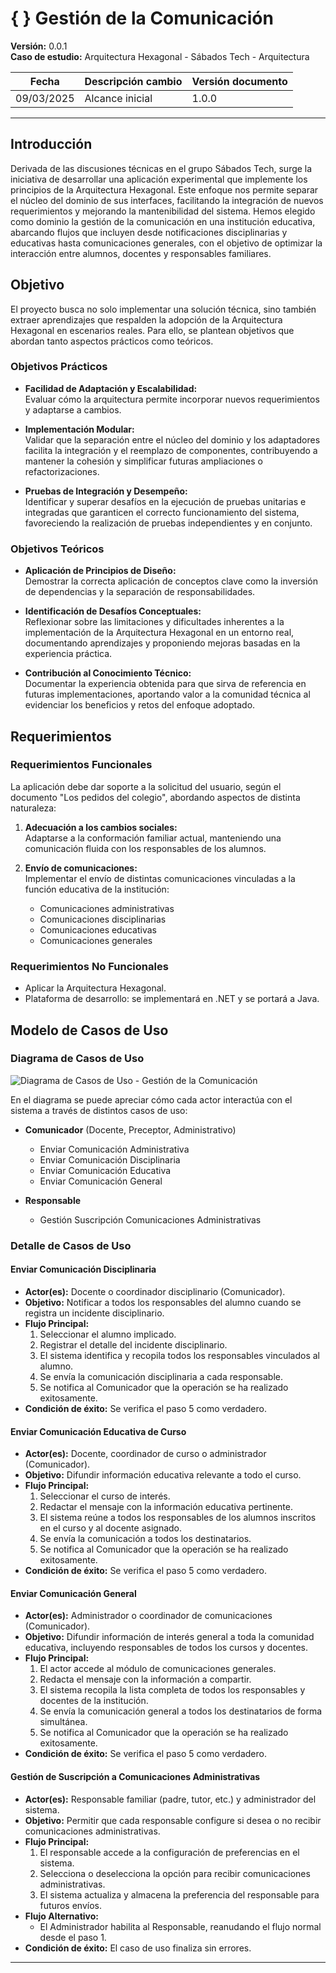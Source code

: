 # { } Gestión de la Comunicación

**Versión:** 0.0.1  
**Caso de estudio:** Arquitectura Hexagonal - Sábados Tech - Arquitectura

| Fecha       | Descripción cambio | Versión documento |
|-------------|--------------------|-------------------|
| 09/03/2025  | Alcance inicial    | 1.0.0             |

---

## Introducción

Derivada de las discusiones técnicas en el grupo Sábados Tech, surge la iniciativa de desarrollar una aplicación experimental que implemente los principios de la Arquitectura Hexagonal. Este enfoque nos permite separar el núcleo del dominio de sus interfaces, facilitando la integración de nuevos requerimientos y mejorando la mantenibilidad del sistema. Hemos elegido como dominio la gestión de la comunicación en una institución educativa, abarcando flujos que incluyen desde notificaciones disciplinarias y educativas hasta comunicaciones generales, con el objetivo de optimizar la interacción entre alumnos, docentes y responsables familiares.

## Objetivo

El proyecto busca no solo implementar una solución técnica, sino también extraer aprendizajes que respalden la adopción de la Arquitectura Hexagonal en escenarios reales. Para ello, se plantean objetivos que abordan tanto aspectos prácticos como teóricos.

### Objetivos Prácticos

- **Facilidad de Adaptación y Escalabilidad:**  
  Evaluar cómo la arquitectura permite incorporar nuevos requerimientos y adaptarse a cambios.

- **Implementación Modular:**  
  Validar que la separación entre el núcleo del dominio y los adaptadores facilita la integración y el reemplazo de componentes, contribuyendo a mantener la cohesión y simplificar futuras ampliaciones o refactorizaciones.

- **Pruebas de Integración y Desempeño:**  
  Identificar y superar desafíos en la ejecución de pruebas unitarias e integradas que garanticen el correcto funcionamiento del sistema, favoreciendo la realización de pruebas independientes y en conjunto.

### Objetivos Teóricos

- **Aplicación de Principios de Diseño:**  
  Demostrar la correcta aplicación de conceptos clave como la inversión de dependencias y la separación de responsabilidades.

- **Identificación de Desafíos Conceptuales:**  
  Reflexionar sobre las limitaciones y dificultades inherentes a la implementación de la Arquitectura Hexagonal en un entorno real, documentando aprendizajes y proponiendo mejoras basadas en la experiencia práctica.

- **Contribución al Conocimiento Técnico:**  
  Documentar la experiencia obtenida para que sirva de referencia en futuras implementaciones, aportando valor a la comunidad técnica al evidenciar los beneficios y retos del enfoque adoptado.

## Requerimientos

### Requerimientos Funcionales

La aplicación debe dar soporte a la solicitud del usuario, según el documento "Los pedidos del colegio", abordando aspectos de distinta naturaleza:

1. **Adecuación a los cambios sociales:**  
   Adaptarse a la conformación familiar actual, manteniendo una comunicación fluida con los responsables de los alumnos.

2. **Envío de comunicaciones:**  
   Implementar el envío de distintas comunicaciones vinculadas a la función educativa de la institución:  
   - Comunicaciones administrativas  
   - Comunicaciones disciplinarias  
   - Comunicaciones educativas  
   - Comunicaciones generales

### Requerimientos No Funcionales

- Aplicar la Arquitectura Hexagonal.  
- Plataforma de desarrollo: se implementará en .NET y se portará a Java.

## Modelo de Casos de Uso

### Diagrama de Casos de Uso

![Diagrama de Casos de Uso - Gestión de la Comunicación](../specs/estion_de_la_comunicación.drawio.png)

En el diagrama se puede apreciar cómo cada actor interactúa con el sistema a través de distintos casos de uso:

- **Comunicador** (Docente, Preceptor, Administrativo)  
  - Enviar Comunicación Administrativa  
  - Enviar Comunicación Disciplinaria  
  - Enviar Comunicación Educativa  
  - Enviar Comunicación General

- **Responsable**  
  - Gestión Suscripción Comunicaciones Administrativas

### Detalle de Casos de Uso

#### Enviar Comunicación Disciplinaria

- **Actor(es):** Docente o coordinador disciplinario (Comunicador).  
- **Objetivo:** Notificar a todos los responsables del alumno cuando se registra un incidente disciplinario.  
- **Flujo Principal:**
  1. Seleccionar el alumno implicado.
  2. Registrar el detalle del incidente disciplinario.
  3. El sistema identifica y recopila todos los responsables vinculados al alumno.
  4. Se envía la comunicación disciplinaria a cada responsable.
  5. Se notifica al Comunicador que la operación se ha realizado exitosamente.  
- **Condición de éxito:** Se verifica el paso 5 como verdadero.

#### Enviar Comunicación Educativa de Curso

- **Actor(es):** Docente, coordinador de curso o administrador (Comunicador).  
- **Objetivo:** Difundir información educativa relevante a todo el curso.  
- **Flujo Principal:**
  1. Seleccionar el curso de interés.
  2. Redactar el mensaje con la información educativa pertinente.
  3. El sistema reúne a todos los responsables de los alumnos inscritos en el curso y al docente asignado.
  4. Se envía la comunicación a todos los destinatarios.
  5. Se notifica al Comunicador que la operación se ha realizado exitosamente.  
- **Condición de éxito:** Se verifica el paso 5 como verdadero.

#### Enviar Comunicación General

- **Actor(es):** Administrador o coordinador de comunicaciones (Comunicador).  
- **Objetivo:** Difundir información de interés general a toda la comunidad educativa, incluyendo responsables de todos los cursos y docentes.  
- **Flujo Principal:**
  1. El actor accede al módulo de comunicaciones generales.
  2. Redacta el mensaje con la información a compartir.
  3. El sistema recopila la lista completa de todos los responsables y docentes de la institución.
  4. Se envía la comunicación general a todos los destinatarios de forma simultánea.
  5. Se notifica al Comunicador que la operación se ha realizado exitosamente.  
- **Condición de éxito:** Se verifica el paso 5 como verdadero.

#### Gestión de Suscripción a Comunicaciones Administrativas

- **Actor(es):** Responsable familiar (padre, tutor, etc.) y administrador del sistema.  
- **Objetivo:** Permitir que cada responsable configure si desea o no recibir comunicaciones administrativas.  
- **Flujo Principal:**
  1. El responsable accede a la configuración de preferencias en el sistema.
  2. Selecciona o deselecciona la opción para recibir comunicaciones administrativas.
  3. El sistema actualiza y almacena la preferencia del responsable para futuros envíos.  
- **Flujo Alternativo:**
  - El Administrador habilita al Responsable, reanudando el flujo normal desde el paso 1.  
- **Condición de éxito:** El caso de uso finaliza sin errores.

---


